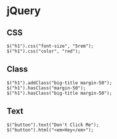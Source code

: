 # jQuery
## CSS
```
$("h1").css("font-size", "5rem");
$("h1").css("color", "red");
```
## Class
```
$("h1").addClass("big-title margin-50");
$("h1").hasClass("margin-50");
$("h1").hasClass("big-title margin-50");
```
## Text
```
$("button").text("Don't Click Me");
$("button").html("<em>Hey</em>");
```
